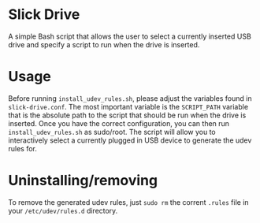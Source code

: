 # Slick Drive
A simple Bash script that allows the user to select a currently inserted USB drive and specify a script to run when the drive is inserted.

# Usage
Before running `install_udev_rules.sh`, please adjust the variables found in `slick-drive.conf`. The most important variable is the `SCRIPT_PATH` variable that is the absolute path to the script that should be run when the drive is inserted.
Once you have the correct configuration, you can then run `install_udev_rules.sh` as sudo/root. The script will allow you to interactively select a currently plugged in USB device to generate the udev rules for.

# Uninstalling/removing
To remove the generated udev rules, just `sudo rm` the corrent `.rules` file in your `/etc/udev/rules.d` directory.

